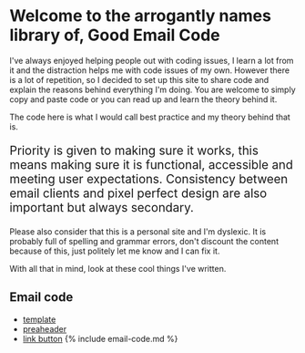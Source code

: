 # Welcome to the arrogantly names library of, Good Email Code
I've always enjoyed helping people out with coding issues, I learn a lot from it and the distraction helps me with code issues of my own.  However there is a lot of repetition, so I decided to set up this site to share code and explain the reasons behind everything I'm doing.  You are welcome to simply copy and paste code or you can read up and learn the theory behind it.

The code here is what I would call best practice and my theory behind that is.
<p style="font-size:1.5em">Priority is given to making sure it works, this means making sure it is functional, accessible and meeting user expectations.  Consistency between email clients and pixel perfect design are also important but always secondary.</p>

Please also consider that this is a personal site and I'm dyslexic. It is probably full of spelling and grammar errors, don't discount the content because of this, just politely let me know and I can fix it.

With all that in mind, look at these cool things I've written.

## Email code

* [template](email-code/template.html)
* [preaheader](email-code/preheader.html)
* [link button](email-code/link-button.html)
{% include email-code.md %}
